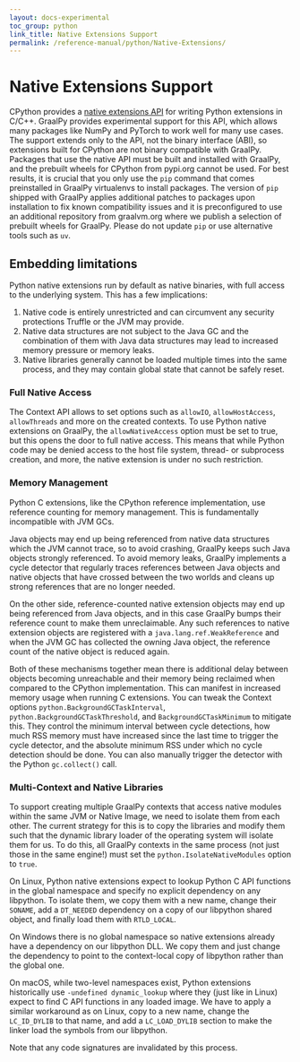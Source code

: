 ```yaml
---
layout: docs-experimental
toc_group: python
link_title: Native Extensions Support
permalink: /reference-manual/python/Native-Extensions/
---
```


# Native Extensions Support

CPython provides a [native extensions API](https://docs.python.org/3/c-api/index.html) for writing Python extensions in C/C++.
GraalPy provides experimental support for this API, which allows many packages like NumPy and PyTorch to work well for many use cases.
The support extends only to the API, not the binary interface (ABI), so extensions built for CPython are not binary compatible with GraalPy.
Packages that use the native API must be built and installed with GraalPy, and the prebuilt wheels for CPython from pypi.org cannot be used.
For best results, it is crucial that you only use the `pip` command that comes preinstalled in GraalPy virtualenvs to install packages.
The version of `pip` shipped with GraalPy applies additional patches to packages upon installation to fix known compatibility issues and it is preconfigured to use an additional repository from graalvm.org where we publish a selection of prebuilt wheels for GraalPy.
Please do not update `pip` or use alternative tools such as `uv`.

## Embedding limitations

Python native extensions run by default as native binaries, with full access to the underlying system.
This has a few implications:

1. Native code is entirely unrestricted and can circumvent any security protections Truffle or the JVM may provide.
2. Native data structures are not subject to the Java GC and the combination of them with Java data structures may lead to increased memory pressure or memory leaks.
3. Native libraries generally cannot be loaded multiple times into the same process, and they may contain global state that cannot be safely reset.

### Full Native Access

The Context API allows to set options such as `allowIO`, `allowHostAccess`, `allowThreads` and more on the created contexts.
To use Python native extensions on GraalPy, the `allowNativeAccess` option must be set to true, but this opens the door to full native access.
This means that while Python code may be denied access to the host file system, thread- or subprocess creation, and more, the native extension is under no such restriction.

### Memory Management

Python C extensions, like the CPython reference implementation, use reference counting for memory management.
This is fundamentally incompatible with JVM GCs.

Java objects may end up being referenced from native data structures which the JVM cannot trace, so to avoid crashing, GraalPy keeps such Java objects strongly referenced.
To avoid memory leaks, GraalPy implements a cycle detector that regularly traces references between Java objects and native objects that have crossed between the two worlds and cleans up strong references that are no longer needed.

On the other side, reference-counted native extension objects may end up being referenced from Java objects, and in this case GraalPy bumps their reference count to make them unreclaimable.
Any such references to native extension objects are registered with a `java.lang.ref.WeakReference` and when the JVM GC has collected the owning Java object, the reference count of the native object is reduced again.

Both of these mechanisms together mean there is additional delay between objects becoming unreachable and their memory being reclaimed when compared to the CPython implementation.
This can manifest in increased memory usage when running C extensions.
You can tweak the Context options `python.BackgroundGCTaskInterval`, `python.BackgroundGCTaskThreshold`, and `BackgroundGCTaskMinimum` to mitigate this.
They control the minimum interval between cycle detections, how much RSS memory must have increased since the last time to trigger the cycle detector, and the absolute minimum RSS under which no cycle detection should be done.
You can also manually trigger the detector with the Python `gc.collect()` call.

### Multi-Context and Native Libraries

To support creating multiple GraalPy contexts that access native modules within the same JVM or Native Image, we need to isolate them from each other.
The current strategy for this is to copy the libraries and modify them such that the dynamic library loader of the operating system will isolate them for us.
To do this, all GraalPy contexts in the same process (not just those in the same engine!) must set the `python.IsolateNativeModules` option to `true`.

On Linux, Python native extensions expect to lookup Python C API functions in the global namespace and specify no explicit dependency on any libpython.
To isolate them, we copy them with a new name, change their `SONAME`, add a `DT_NEEDED` dependency on a copy of our libpython shared object, and finally load them with `RTLD_LOCAL`.

On Windows there is no global namespace so native extensions already have a dependency on our libpython DLL.
We copy them and just change the dependency to point to the context-local copy of libpython rather than the global one.

On macOS, while two-level namespaces exist, Python extensions historically use `-undefined dynamic_lookup` where they (just like in Linux) expect to find C API functions in any loaded image.
We have to apply a similar workaround as on Linux, copy to a new name, change the `LC_ID_DYLIB` to that name, and add a `LC_LOAD_DYLIB` section to make the linker load the symbols from our libpython.

Note that any code signatures are invalidated by this process.
